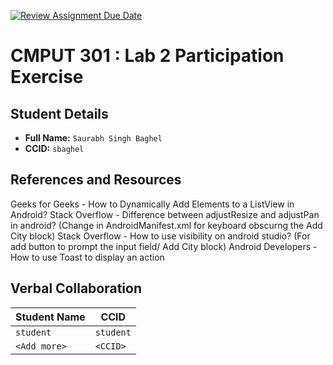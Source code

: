 [![Review Assignment Due Date](https://classroom.github.com/assets/deadline-readme-button-22041afd0340ce965d47ae6ef1cefeee28c7c493a6346c4f15d667ab976d596c.svg)](https://classroom.github.com/a/4btn9xaF)
# CMPUT 301 : Lab 2 Participation Exercise

## Student Details

- **Full Name:** `Saurabh Singh Baghel`
- **CCID:** `sbaghel`

## References and Resources

Geeks for Geeks - How to Dynamically Add Elements to a ListView in Android?
Stack Overflow - Difference between adjustResize and adjustPan in android? (Change in AndroidManifest.xml for keyboard obscurng the Add City block)
Stack Overflow - How to use visibility on android studio? (For add button to prompt the input field/ Add City block)
Android Developers - How to use Toast to display an action


## Verbal Collaboration

| Student Name | CCID      |
| ------------ | --------- |
| `student`    | `student` |
| `<Add more>` | `<CCID>`  |
